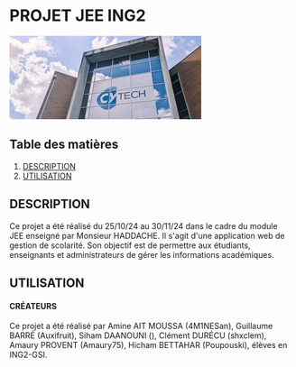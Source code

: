 # PROJET JEE ING2

![alt_text](https://github.com/Auxifruit/ProjetGestionJEE/blob/main/banner.jpg)

## Table des matières
1. [DESCRIPTION](#description)
2. [UTILISATION](#utilisation)

## DESCRIPTION

Ce projet a été réalisé du 25/10/24 au 30/11/24 dans le cadre du module JEE enseigné par Monsieur HADDACHE. Il s'agit d'une application web de gestion de scolarité. Son objectif est de permettre aux étudiants, enseignants et administrateurs de gérer les informations académiques. 

## UTILISATION

#### CRÉATEURS

Ce projet a été réalisé par Amine AIT MOUSSA (4M1NESan), Guillaume BARRÉ (Auxifruit), Siham DAANOUNI (), Clément DURÉCU (shxclem), Amaury PROVENT (Amaury75), Hicham BETTAHAR (Poupouski), élèves en ING2-GSI.
